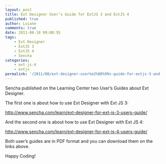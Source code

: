 ```yaml
---
layout: post
title: Ext Designer User’s Guide for ExtJS 3 and ExtJS 4
published: true
author: Loiane
comments: true
date: 2011-08-18 09:08:55
tags:
    - Ext Designer
    - ExtJS 3
    - ExtJS 4
    - Sencha
categories:
    - ext-js-4
    - extjs
permalink: '/2011/08/ext-designer-user%e2%80%99s-guide-for-extjs-3-and-extjs-4'
---
```


  Sencha published on the Learning Center two User&#8217;s Guides about Ext Designer.



  



  The first one is about how to use Ext Designer with Ext JS 3:



  http://www.sencha.com/learn/ext-designer-for-ext-js-3-users-guide/



  And the second one is about how to use Ext Designer with Ext JS 4:



  http://www.sencha.com/learn/ext-designer-for-ext-js-4-users-guide/



  Both user&#8217;s guides are in PDF format and you can download them on the links above.



  Happy Coding!


